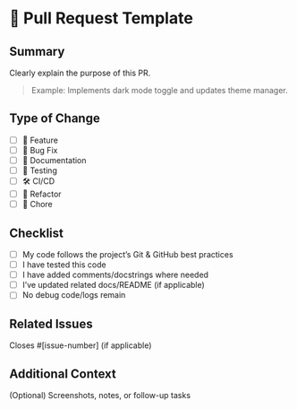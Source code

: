 # 📝 Pull Request Template

## Summary

Clearly explain the purpose of this PR.

> Example: Implements dark mode toggle and updates theme manager.

## Type of Change

- [ ] 🚀 Feature
- [ ] 🐛 Bug Fix
- [ ] 📝 Documentation
- [ ] 🧪 Testing
- [ ] 🛠 CI/CD
- [ ] 🔄 Refactor
- [ ] 🔧 Chore

## Checklist

- [ ] My code follows the project’s Git & GitHub best practices
- [ ] I have tested this code
- [ ] I have added comments/docstrings where needed
- [ ] I’ve updated related docs/README (if applicable)
- [ ] No debug code/logs remain

## Related Issues

Closes #[issue-number] (if applicable)

## Additional Context

(Optional) Screenshots, notes, or follow-up tasks
